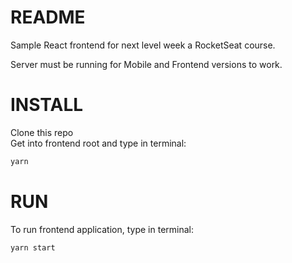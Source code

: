 # README

Sample React frontend for next level week a RocketSeat course.

Server must be running for Mobile and Frontend versions to work.

# INSTALL

Clone this repo  
Get into frontend root and type in terminal:

```bash
yarn
```

# RUN

To run frontend application, type in terminal:

```bash
yarn start
```
